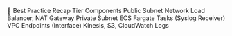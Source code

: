 🔐 Best Practice Recap
Tier	Components
Public Subnet	Network Load Balancer, NAT Gateway
Private Subnet	ECS Fargate Tasks (Syslog Receiver)
VPC Endpoints (Interface)	Kinesis, S3, CloudWatch Logs
